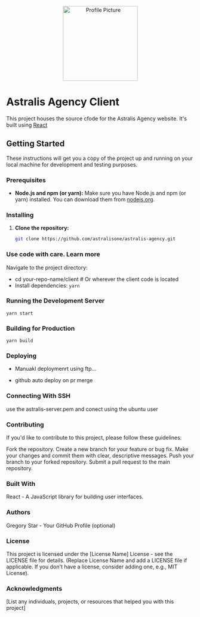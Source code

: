 <p align="center">
  <img src="https://avatars.githubusercontent.com/u/6515805?s=400&u=f8a24666d0e320909e06274087574e29fa33bcfc&v=4" alt="Profile Picture" width="200" />
</p>

# Astralis Agency Client

This project houses the source cfode for the  Astralis Agency website. It's built using [React](https://reactjs.org/)

## Getting Started

These instructions will get you a copy of the project up and running on your local machine for development and testing purposes.

### Prerequisites

* **Node.js and npm (or yarn):** Make sure you have Node.js and npm (or yarn) installed.  You can download them from [nodejs.org](https://nodejs.org/).

### Installing

1. **Clone the repository:**

   ```bash
   git clone https://github.com/astralisone/astralis-agency.git 
   ```
   
### Use code with care. Learn more
Navigate to the project directory:

- cd your-repo-name/client  # Or wherever the client code is located
- Install dependencies:
  ```yarn```

### Running the Development Server
```yarn start```


### Building for Production
```yarn build ```

### Deploying 
- Manuakl deploymenrt using ftp...

- github  auto deploy on pr merge

### Connecting With SSH 
use the astralis-server.pem and conect using the ubuntu user

### Contributing
If you'd like to contribute to this project, please follow these guidelines:

Fork the repository.
Create a new branch for your feature or bug fix.
Make your changes and commit them with clear, descriptive messages.
Push your branch to your forked repository.
Submit a pull request to the main repository.
### Built With
React - A JavaScript library for building user interfaces.

### Authors
Gregory Star - Your GitHub Profile (optional)

### License
This project is licensed under the [License Name] License - see the LICENSE file for details. (Replace License Name and add a LICENSE file if applicable. If you don't have a license, consider adding one, e.g., MIT License).

### Acknowledgments
[List any individuals, projects, or resources that helped you with this project]
